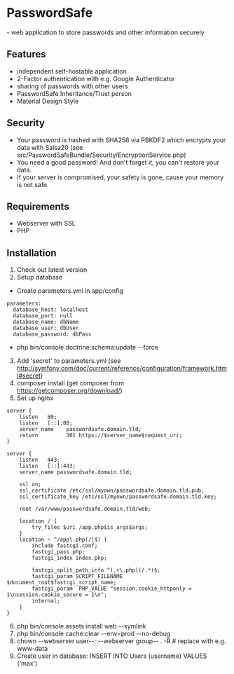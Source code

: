 # PasswordSafe
\- web application to store passwords and other information securely

## Features
* independent self-hostable application
* 2-Factor authentication with e.g. Google Authenticator
* sharing of passwords with other users
* PasswordSafe Inheritance/Trust person
* Material Design Style

## Security
* Your password is hashed with SHA256 via PBKDF2 which encrypts your data with Salsa20 (see src/PasswordSafeBundle/Security/EncryptionService.php)
* You need a good password! And don't forget it, you can't restore your data.
* If your server is compromised, your safety is gone, cause your memory is not safe.

## Requirements
- Webserver with SSL
- PHP

## Installation
1. Check out latest version
2. Setup database
 - Create parameters.yml in app/config
```
parameters:
  database_host: localhost  
  database_port: null  
  database_name: dbName  
  database_user: dbUser  
  database_password: dbPass
```
  - php bin/console doctrine:schema:update --force
3. Add 'secret' to parameters.yml (see http://symfony.com/doc/current/reference/configuration/framework.html#secret)
4. composer install (get composer from https://getcomposer.org/download/)
5. Set up nginx
```
server {
    listen   80;
    listen   [::]:80;
    server_name    passwordsafe.domain.tld;
    return         301 https://$server_name$request_uri;
}

server {
    listen   443;
    listen   [::]:443;
    server_name passwordsafe.domain.tld;

    ssl on;
    ssl_certificate /etc/ssl/myown/passwordsafe.domain.tld.pub;
    ssl_certificate_key /etc/ssl/myown/passwordsafe.domain.tld.key;

    root /var/www/passwordsafe.domain.tld/web;

    location / {
        try_files $uri /app.php$is_args$args;
    }
    location ~ ^/app\.php(/|$) {
        include fastcgi.conf;
        fastcgi_pass php;
        fastcgi_index index.php;

        fastcgi_split_path_info ^(.+\.php)(/.*)$;
        fastcgi_param SCRIPT_FILENAME $document_root$fastcgi_script_name;
        fastcgi_param  PHP_VALUE "session.cookie_httponly = 1\nsession.cookie_secure = 1\n";
        internal;
    }
}
```
6. php bin/console assets:install web --symlink
7. php bin/console cache:clear --env=prod --no-debug
8. chown --webserver user--::--webserver group-- . -R # replace with e.g. www-data
9. Create user in database: INSERT INTO Users (username) VALUES ('max')
